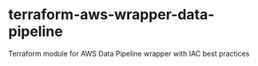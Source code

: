 # terraform-aws-wrapper-data-pipeline
Terraform module for AWS Data Pipeline wrapper with IAC best practices
